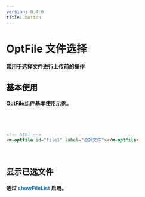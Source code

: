 ```yaml
---
version: 0.4.0
title: button
---
```

# OptFile 文件选择 <a href="https://github.com/Ningstyle/mzlui-doc/blob/main/src/page/md/optfile/md1.md" target="_back" title="您可在Github上编辑此页面"><i class="iconfont m-icon-bianji" style="font-size:25px;color:#0e80eb"></i></a>

#### 常用于选择文件进行上传前的操作
## 基本使用
#### OptFile组件基本使用示例。
<br/>
<m-optfile id="file1" label="选择文件"></m-optfile>
<br/>

```html
<!-- html -->
<m-optfile id="file1" label="选择文件"></m-optfile>
```
<br/>

## 显示已选文件
#### 通过 <font color=#0e80eb>**showFileList**</font> 启用。
<br/>

